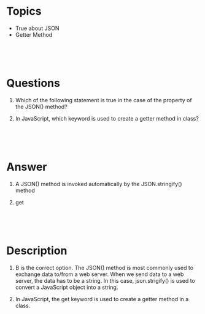 # Topics

- True about JSON
- Getter Method

&nbsp;

&nbsp;

# Questions

1. Which of the following statement is true in the case of the property of the JSON() method?

2. In JavaScript, which keyword is used to create a getter method in class?

&nbsp;

&nbsp;

# Answer

1. A JSON() method is invoked automatically by the JSON.stringify() method

2. get

&nbsp;

&nbsp;

# Description

1. B is the correct option. The JSON() method is most commonly used to exchange data to/from a web server. When we send data to a web server, the data has to be a string. In this case, json.strigify() is used to convert a JavaScript object into a string.

2. In JavaScript, the get keyword is used to create a getter method in a class.
